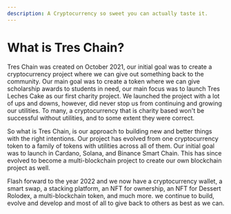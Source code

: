 ```yaml
---
description: A Cryptocurrency so sweet you can actually taste it.
---
```


# What is Tres Chain?

Tres Chain was created on October 2021, our initial goal was to create a cryptocurrency project where we can give out something back to the community. Our main goal was to create a token where we can give scholarship awards to students in need, our main focus was to launch Tres Leches Cake as our first charity project. We launched the project with a lot of ups and downs, however, did never stop us from continuing and growing our utilities. To many, a cryptocurrency that is charity based won't be successful without utilities, and to some extent they were correct.&#x20;

So what is Tres Chain, is our approach to building new and better things with the right intentions. Our project has evolved from one cryptocurrency token to a family of tokens with utilities across all of them. Our initial goal was to launch in Cardano, Solana, and Binance Smart Chain. This has since evolved to become a multi-blockchain project to create our own blockchain project as well.&#x20;

Flash forward to the year 2022 and we now have a cryptocurrency wallet, a smart swap, a stacking platform, an NFT for ownership, an NFT for Dessert Rolodex, a multi-blockchain token, and much more. we continue to build, evolve and develop and most of all to give back to others as best as we can.

